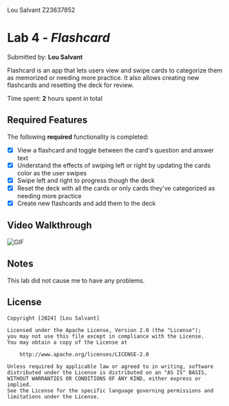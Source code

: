 Lou Salvant
Z23637852

# Lab 4 - *Flashcard*

Submitted by: **Lou Salvant**

Flashcard is an app that  lets users view and swipe cards to categorize them as memorized or needing more practice. It also allows creating new flashcards and resetting the deck for review.

Time spent: **2** hours spent in total

## Required Features

The following **required** functionality is completed:

- [x] View a flashcard and toggle between the card's question and answer text
- [x] Understand the effects of swiping left or right by updating the cards color as the user swipes
- [x] Swipe left and right to progress though the deck
- [x] Reset the deck with all the cards or only cards they've categorized as needing more practice
- [x] Create new flashcards and add them to the deck

## Video Walkthrough


![GIF](https://media3.giphy.com/media/v1.Y2lkPTc5MGI3NjExNDh5MnJhM2ViY282cG1kbWllZzM0YTNvbDdqbmoxeHp1eHIzNHd1YSZlcD12MV9pbnRlcm5hbF9naWZfYnlfaWQmY3Q9Zw/562HwSOZmOG3WOVqIp/giphy.gif)



## Notes

This lab did not cause me to have any problems.

## License

    Copyright [2024] [Lou Salvant]

    Licensed under the Apache License, Version 2.0 (the "License");
    you may not use this file except in compliance with the License.
    You may obtain a copy of the License at

        http://www.apache.org/licenses/LICENSE-2.0

    Unless required by applicable law or agreed to in writing, software
    distributed under the License is distributed on an "AS IS" BASIS,
    WITHOUT WARRANTIES OR CONDITIONS OF ANY KIND, either express or implied.
    See the License for the specific language governing permissions and
    limitations under the License.
